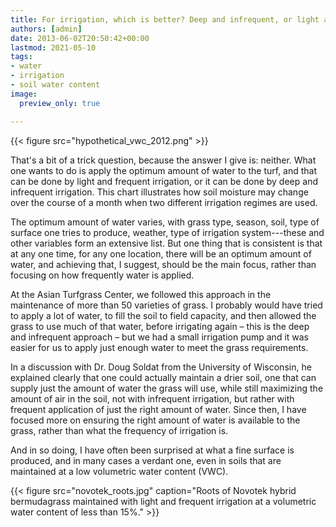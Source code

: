 ```yaml
---
title: For irrigation, which is better? Deep and infrequent, or light and frequent?
authors: [admin]
date: 2013-06-02T20:50:42+00:00
lastmod: 2021-05-10
tags:
- water
- irrigation
- soil water content
image: 
  preview_only: true

---
```


{{< figure src="hypothetical_vwc_2012.png" >}}

That's a bit of a trick question, because the answer I give is: neither. What one wants to do is apply the optimum amount of water to the turf, and that can be done by light and frequent irrigation, or it can be done by deep and infrequent irrigation. This chart illustrates how soil moisture may change over the course of a month when two different irrigation regimes are used. 

The optimum amount of water varies, with grass type, season, soil, type of surface one tries to produce, weather, type of irrigation system---these and other variables form an extensive list. But one thing that is consistent is that at any one time, for any one location, there will be an optimum amount of water, and achieving that, I suggest, should be the main focus, rather than focusing on how frequently water is applied.

At the Asian Turfgrass Center, we followed this approach in the maintenance of more than 50 varieties of grass. I probably would have tried to apply a lot of water, to fill the soil to field capacity, and then allowed the grass to use much of that water, before irrigating again &#8211; this is the deep and infrequent approach &#8211; but we had a small irrigation pump and it was easier for us to apply just enough water to meet the grass requirements.&#0160;

In a discussion with Dr. Doug Soldat from the University of Wisconsin, he explained clearly that one could actually maintain a drier soil, one that can supply just the amount of water the grass will use, while still maximizing the amount of air in the soil, not with infrequent irrigation, but rather with frequent application of just the right amount of water. Since then, I have focused more on ensuring the right amount of water is available to the grass, rather than what the frequency of irrigation is.

And in so doing, I have often been surprised at what a fine surface is produced, and in many cases a verdant one, even in soils that are maintained at a low volumetric water content (VWC).

{{< figure src="novotek_roots.jpg" caption="Roots of Novotek hybrid bermudagrass maintained with light and frequent irrigation at a volumetric water content of less than 15%." >}}
 
